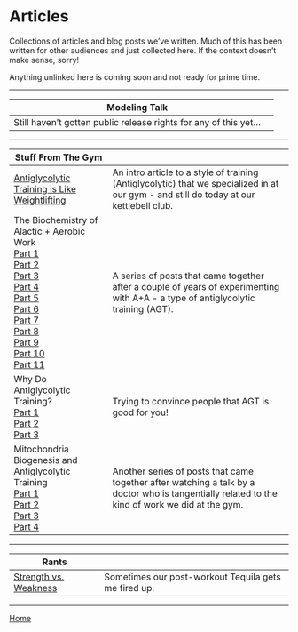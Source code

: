 # Articles

Collections of articles and blog posts we’ve written. Much of this has been written for other audiences and just collected here.  If the context doesn’t make sense, sorry!

Anything unlinked here is coming soon and not ready for prime time.

----

| Modeling Talk                                                |      |
| ------------------------------------------------------------ | ---- |
| Still haven’t gotten public release rights for any of this yet… |      |

----



| Stuff From The Gym |  |
| ------------- | ------------- |
| [Antiglycolytic Training is Like Weightlifting](articles/aa/antiglycolytic-training-is-like-weightlifting.md) | An intro article to a style of training (Antiglycolytic) that we specialized in at our gym - and still do today at our kettlebell club. |
| The Biochemistry of Alactic + Aerobic Work<br />[Part 1](articles/aa/the-biochemistry-of-alactic-aerobic-work-part-1.md)<br />[Part 2](articles/aa/the-biochemistry-of-alactic-aerobic-work-part-2.md)<br />[Part 3](articles/aa/the-biochemistry-of-alactic-aerobic-work-part-3.md)<br />[Part 4](articles/aa/the-biochemistry-of-alactic-aerobic-work-part-4.md)<br />[Part 5](articles/aa/the-biochemistry-of-alactic-aerobic-work-part-5.md)<br />[Part 6](articles/aa/the-biochemistry-of-alactic-aerobic-work-part-6.md)<br />[Part 7](articles/aa/the-biochemistry-of-alactic-aerobic-work-part-7.md)<br />[Part 8](articles/aa/the-biochemistry-of-alactic-aerobic-work-part-8.md)<br />[Part 9](articles/aa/the-biochemistry-of-alactic-aerobic-work-part-9.md)<br />[Part 10](articles/aa/the-biochemistry-of-alactic-aerobic-work-part-10.md)<br />[Part 11](articles/aa/the-biochemistry-of-alactic-aerobic-work-part-11.md) | A series of posts that came together after a couple of years of experimenting with A+A - a type of antiglycolytic training (AGT). |
| Why Do Antiglycolytic Training?<br />[Part 1](articles/aa/why-do-antiglycolytic-training-part-1.md)<br />[Part 2](articles/aa/why-do-antiglycolytic-training-part-2.md)<br />[Part 3](articles/aa/why-do-antiglycolytic-training-part-3.md) | Trying to convince people that AGT is good for you! |
| Mitochondria Biogenesis and Antiglycolytic Training<br />[Part 1](articles/aa/mitochondria-biogenesis-and-antiglycolytic-training-part-1.md)<br />[Part 2](articles/aa/mitochondria-biogenesis-and-antiglycolytic-training-part-2.md)<br />[Part 3](articles/aa/mitochondria-biogenesis-and-antiglycolytic-training-part-3.md)<br />[Part 4](articles/aa/mitochondria-biogenesis-and-antiglycolytic-training-part-4.md) | Another series of posts that came together after watching a talk by a doctor who is tangentially related to the kind of work we did at the gym. |

----

| Rants |  |
| ------------- | ------------- |
| [Strength vs. Weakness](articles/strength-vs-weakness.md) | Sometimes our post-workout Tequila gets me fired up. |

----

[Home](index.md)

